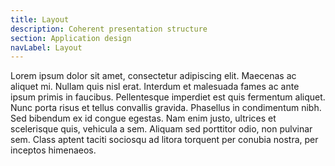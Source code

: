 ```yaml
---
title: Layout
description: Coherent presentation structure
section: Application design
navLabel: Layout
---
```


Lorem ipsum dolor sit amet, consectetur adipiscing elit. Maecenas ac aliquet mi. Nullam quis nisl erat. Interdum et malesuada fames ac ante ipsum primis in faucibus. Pellentesque imperdiet est quis fermentum aliquet. Nunc porta risus et tellus convallis gravida. Phasellus in condimentum nibh. Sed bibendum ex id congue egestas. Nam enim justo, ultrices et scelerisque quis, vehicula a sem. Aliquam sed porttitor odio, non pulvinar sem. Class aptent taciti sociosqu ad litora torquent per conubia nostra, per inceptos himenaeos.
